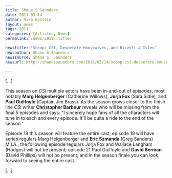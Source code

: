 ```yaml
---
title: Shane S Saunders 
date: 2011-03-14
author: Mika Epstein
layout: news
tags: 2011
categories: [Articles, News]
permalink: /news/2011/:title/

newstitle: "Scoop: CSI, Desperate Housewives, and Rizzoli & Isles"
newsauthor: Shane S Saunders  
newssource: Shane S. Saunders  
newsurl: http://shanessaunders.com/2011/03/14/scoop-csi-desperate-housewives-and-rizzoli-isles/  

---
```


[...]

This season on *CSI* multiple actors have been in-and-out of episodes, most notably **Marg Helgenberger** (Catherine Willows), **Jorja Fox** (Sara Sidle), and **Paul Guilfoyle** (Captain Jim Brass). As the season grows closer to the finish line *CSI* writer **Christopher Barbour** reveals who will be missing from the final 5 episodes and says: "I sincerely hope fans of all the characters will tune in to each and every episode. It'll be quite a ride to the end of the season."

Episode 18 this season will feature the entire cast; episode 19 will have series regulars Marg Helgenberger and **Eric Szmanda** (Greg Sanders) M.I.A.; the following episode regulars Jorja Fox and Wallace Langham (Hodges) will not be present; episode 21 Paul Guilfoyle and **David Berman** (David Phillips) will not be present; and in the season finale you can look forward to seeing the entire cast.

[...]

